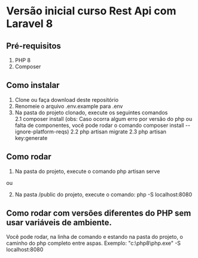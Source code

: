 # Versão inicial curso Rest Api com Laravel 8

## Pré-requisitos
1. PHP 8
2. Composer

## Como instalar

1. Clone ou faça download deste repositório
2. Renomeie o arquivo .env.example para .env
2. Na pasta do projeto clonado, execute os seguintes comandos  
   2.1 composer install    (obs: Caso ocorra algum erro por versão do php ou falta de componentes, você pode rodar o comando composer install --ignore-platform-reqs)
   2.2 php artisan migrate
   2.3 php artisan key:generate

## Como rodar

1. Na pasta do projeto, execute o comando php artisan serve

ou

2. Na pasta /public do projeto, execute o comando:  php -S localhost:8080 

## Como rodar com versões diferentes do PHP sem usar variáveis de ambiente.

Você pode rodar, na linha de comando e estando na pasta do projeto, o caminho do php completo entre aspas. Exemplo: "c:\php8\php.exe" -S localhost:8080 


